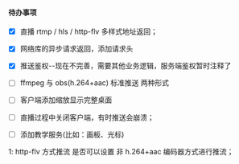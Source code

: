 #### 待办事项
* [x] 直播 rtmp / hls / http-flv 多样式地址返回；
* [x] 网络库的异步请求返回，添加请求头
* [x] 推送鉴权--现在不完善，需要其他业务逻辑，服务端鉴权暂时注释了
* [ ] ffmpeg 与 obs(h.264+aac) 标准推送 两种形式
* [ ] 客户端添加缩放显示完整桌面
* [ ] 直播过程中关闭客户端，有时推送会崩溃；
* [ ] 添加教学服务(比如：画板、光标)


1: http-flv 方式推流 是否可以设置 非 h.264+aac 编码器方式进行推流；


